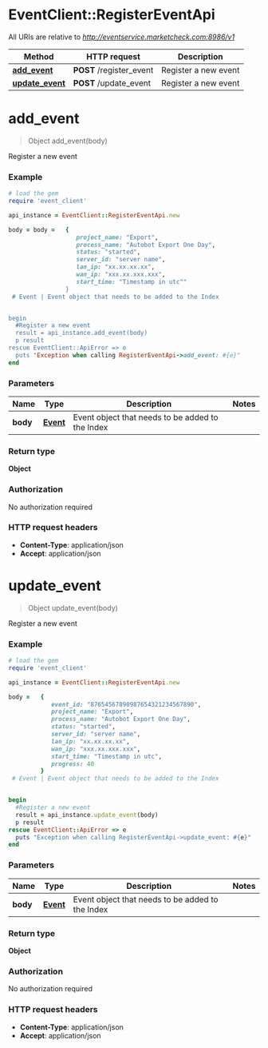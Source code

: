 # EventClient::RegisterEventApi

All URIs are relative to *http://eventservice.marketcheck.com:8986/v1*

Method | HTTP request | Description
------------- | ------------- | -------------
[**add_event**](RegisterEventApi.md#add_event) | **POST** /register_event | Register a new event
[**update_event**](RegisterEventApi.md#update_event) | **POST** /update_event | Register a new event


# **add_event**
> Object add_event(body)

Register a new event



### Example
```ruby
# load the gem
require 'event_client'

api_instance = EventClient::RegisterEventApi.new

body = body =   {
                   project_name: "Export",
                   process_name: "Autobot Export One Day",
                   status: "started",
                   server_id: "server name",
                   lan_ip: "xx.xx.xx.xx",
                   wan_ip: "xxx.xx.xxx.xxx",
                   start_time: "Timestamp in utc""
                }
 # Event | Event object that needs to be added to the Index


begin
  #Register a new event
  result = api_instance.add_event(body)
  p result
rescue EventClient::ApiError => e
  puts "Exception when calling RegisterEventApi->add_event: #{e}"
end
```

### Parameters

Name | Type | Description  | Notes
------------- | ------------- | ------------- | -------------
 **body** | [**Event**](Event.md)| Event object that needs to be added to the Index | 

### Return type

**Object**

### Authorization

No authorization required

### HTTP request headers

 - **Content-Type**: application/json
 - **Accept**: application/json



# **update_event**
> Object update_event(body)

Register a new event



### Example
```ruby
# load the gem
require 'event_client'

api_instance = EventClient::RegisterEventApi.new

body =   {
            event_id: "87654567890987654321234567890",
            project_name: "Export",
            process_name: "Autobot Export One Day",
            status: "started",
            server_id: "server name",
            lan_ip: "xx.xx.xx.xx",
            wan_ip: "xxx.xx.xxx.xxx",
            start_time: "Timestamp in utc",
            progress: 40
         } 
 # Event | Event object that needs to be added to the Index


begin
  #Register a new event
  result = api_instance.update_event(body)
  p result
rescue EventClient::ApiError => e
  puts "Exception when calling RegisterEventApi->update_event: #{e}"
end
```

### Parameters

Name | Type | Description  | Notes
------------- | ------------- | ------------- | -------------
 **body** | [**Event**](Event.md)| Event object that needs to be added to the Index | 

### Return type

**Object**

### Authorization

No authorization required

### HTTP request headers

 - **Content-Type**: application/json
 - **Accept**: application/json



